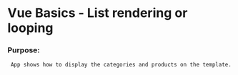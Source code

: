 # Vue Basics - List rendering or looping

### Purpose: 
     App shows how to display the categories and products on the template. 
